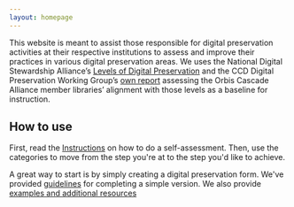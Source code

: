 ```yaml
---
layout: homepage
---
```


<span>This website is meant to assist those responsible for digital preservation activities at their respective institutions to assess and improve their practices in various digital preservation areas. We uses the National Digital Stewardship Alliance’s</span> [<span>Levels of Digital Preservation</span>](http://www.digitalpreservation.gov/documents/NDSA_Levels_Archiving_2013.pdf) <span>and the CCD Digital Preservation Working Group’s</span> [<span>own report</span>](https://www.orbiscascade.org/file_viewer.php?id=4169) <span>assessing the Orbis Cascade Alliance member libraries’ alignment with those levels as a baseline for instruction.</span>


## How to use

First, read the [Instructions](instructions.html) on how to do a self-assessment. Then, use the categories to move from the step you're at to the step you'd like to achieve.

A great way to start is by simply creating a digital preservation form. We've provided [guidelines](plan.html) for completing a simple version. We also provide [examples and additional resources](plan.html)    
